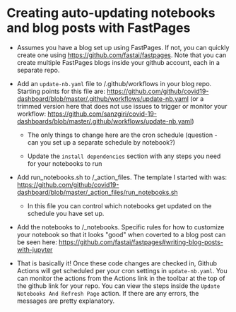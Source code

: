 # Creating auto-updating notebooks and blog posts with FastPages

* Assumes you have a blog set up using FastPages. If not, you can quickly create one using https://github.com/fastai/fastpages. Note that you can create multiple FastPages blogs inside your github account, each in a separate repo.

* Add an `update-nb.yaml` file to <repo>/.github/workflows in your blog repo. Starting points for this file are: https://github.com/github/covid19-dashboard/blob/master/.github/workflows/update-nb.yaml (or a trimmed version here that does not use issues to trigger or monitor your workflow: https://github.com/sanzgiri/covid-19-dashboards/blob/master/.github/workflows/update-nb.yaml)

    - The only things to change here are the cron schedule (question - can you set up a separate schedule by notebook?)

    - Update the `install dependencies` section with any steps you need for your notebooks to run

* Add run_notebooks.sh to <repo>/_action_files. The template I started with was: https://github.com/github/covid19-dashboard/blob/master/_action_files/run_notebooks.sh

    - In this file you can control which notebooks get updated on the schedule you have set up.

* Add the notebooks to <repo>/_notebooks. Specific rules for how to customize your notebook so that it looks "good" when coverted to a blog post can be seen here: https://github.com/fastai/fastpages#writing-blog-posts-with-jupyter

* That is basically it! Once these code changes are checked in, Github Actions will get scheduled per your cron settings in `update-nb.yaml`. You can monitor the actions from the Actions link in the toolbar at the top of the github link for your repo. You can view the steps inside the `Update Notebooks And Refresh Page` action. If there are any errors, the messages are pretty explanatory.